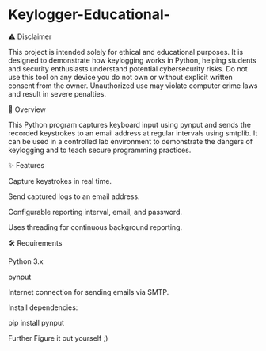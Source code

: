 # Keylogger-Educational-

⚠ Disclaimer

This project is intended solely for ethical and educational purposes.
It is designed to demonstrate how keylogging works in Python, helping students and security enthusiasts understand potential cybersecurity risks.
Do not use this tool on any device you do not own or without explicit written consent from the owner.
Unauthorized use may violate computer crime laws and result in severe penalties.


📌 Overview

This Python program captures keyboard input using pynput and sends the recorded keystrokes to an email address at regular intervals using smtplib.
It can be used in a controlled lab environment to demonstrate the dangers of keylogging and to teach secure programming practices.


✨ Features

Capture keystrokes in real time.

Send captured logs to an email address.

Configurable reporting interval, email, and password.

Uses threading for continuous background reporting.


🛠 Requirements

 Python 3.x

 pynput

 Internet connection for sending emails via SMTP.

Install dependencies:

 pip install pynput



Further Figure it out yourself ;)
